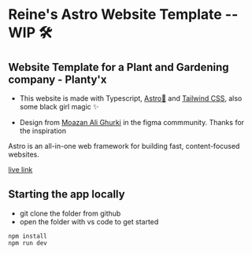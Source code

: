 # Reine's Astro Website Template --WIP 🛠

## Website Template for a Plant and Gardening company - Planty'x

- This website is made with Typescript, [Astro🚀](https://astro.build/) and [Tailwind CSS](https://v1.tailwindcss.com/), also some black girl magic ✨

- Design from [Moazan Ali Ghurki](https://www.figma.com/community/file/1131190530148317899) in the figma commmunity. Thanks for the inspiration


Astro is an all-in-one web framework for building fast, content-focused websites.

[live link](#)

## Starting the app locally

- git clone the folder from github
- open the folder with vs code to get started

```
npm install
npm run dev
```




